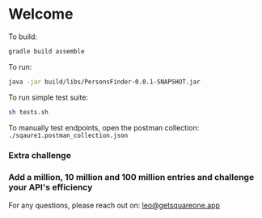 # Welcome

To build:
```sh
gradle build assemble
```

To run:
```sh
java -jar build/libs/PersonsFinder-0.0.1-SNAPSHOT.jar
```

To run simple test suite:
```sh
sh tests.sh
```

To manually test endpoints, open the postman collection: `./sqaure1.postman_collection.json`


### Extra challenge
### Add a million, 10 million and 100 million entries and challenge your API's efficiency 

For any questions, please reach out on: leo@getsquareone.app


